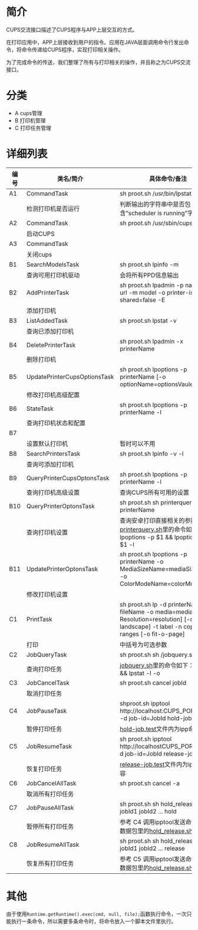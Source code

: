 # 简介

CUPS交流接口描述了CUPS程序与APP上层交互的方式。

在打印应用中，APP上层接收到用户的指令。应用在JAVA层面调用命令行发出命令，将命令传递给CUPS程序，实现打印相关操作。

为了完成命令的传送，我们整理了所有与打印相关的操作，并且称之为CUPS交流接口。

# 分类

* A cups管理
* B 打印机管理
* C 打印任务管理

# 详细列表

| 编号 | 类名/简介 | 具体命令/备注 |
|---|---|---|
|A1| CommandTask|sh proot.sh /usr/bin/lpstat -r|
||检测打印机是否运行|判断输出的字符串中是否包含“scheduler is running”字段
|A2| CommandTask|sh proot.sh /usr/sbin/cupsd -f|
||启动CUPS||
|A3| CommandTask|
||关闭cups|
|B1| SearchModelsTask|sh proot.sh lpinfo -m|
||查询可用打印机驱动|会将所有PPD信息输出
|B2| AddPrinterTask|sh proot.sh lpadmin -p name -v url -m model -o printer-is-shared=false -E|
||添加打印机|
|B3| ListAddedTask|sh proot.sh lpstat -v|
||查询已添加打印机|
|B4| DeletePrinterTask|sh proot.sh lpadmin -x printerName|
||删除打印机|
|B5| UpdatePrinterCupsOptionsTask|sh proot.sh lpoptions -p printerName [-o optionName=optionsVaule]...|
||修改打印机高级配置|
|B6| StateTask|sh proot.sh lpoptions -p printerName -l
||查询打印机状态和配置|
|B7| |
||设置默认打印机|暂时可以不用
|B8| SearchPrintersTask|sh proot.sh lpinfo -v -l|
||查询可添加打印机|
|B9| QueryPrinterCupsOptonsTask|sh proot.sh lpoptions -p printerName -l|
||查询打印机高级设置|查询CUPS所有可用的设置
|B10|QueryPrinterOptonsTask|sh proot.sh sh printerquery.sh printerName
||查询打印机设置|查询安卓打印直接相关的参数，[printerquery.sh](https://github.com/openthos/printer-analysis/blob/dev/shell/printerquery.sh)里的命令如下：lpoptions -p $1 && lpoptions -p $1 -l
|B11|UpdatePrinterOptonsTask|sh proot.sh lpoptions -p printerName -o MediaSizeName=mediaSizeValue -o ColorModeName=colorModeValue
||修改打印机设置|
|C1|PrintTask|sh proot.sh lp -d printerName fileName -o media=mediaSize [-o Resolution=resolution] [-o landscape] -t label -n copies -P ranges [-o fit-o-page]|
||打印|中括号为可选参数
|C2|JobQueryTask|sh proot.sh sh /jobquery.sh |
||查询打印任务| [jobquery.sh](https://github.com/openthos/printer-analysis/blob/dev/shell/jobquery.sh)里的命令如下：lpq -a && lpstat -l -o
|C3|JobCancelTask|sh proot.sh cancel jobId
||取消打印任务|
|C4|JobPauseTask|shproot.sh ipptool http://localhost:CUPS_PORT/jobs -d job-id=JobId hold-job.test
||暂停打印任务|[hold-job.test](https://github.com/openthos/printer-analysis/blob/dev/shell/hold-job.test)文件内为ipp命令内容
|C5|JobResumeTask|sh proot.sh ipptool http://localhostCUPS_PORT/jobs -d job-id=JobId release-job.test
||恢复打印任务|[release-job.test](https://github.com/openthos/printer-analysis/blob/dev/shell/release-job.test)文件内为ipp命令内容
|C6|JobCancelAllTask|sh proot.sh cancel -a
||取消所有打印任务
|C7|JobPauseAllTask|sh proot.sh sh hold_release.sh jobId1 jobId2 ... hold
||暂停所有打印任务|参考 C4 调用ipptool发送命令，详见数据包里的[hold_release.sh](https://github.com/openthos/printer-analysis/blob/dev/shell/hold_release.sh)
|C8|JobResumeAllTask|sh proot.sh sh hold_release.sh jobId1 jobId2 ... release
||恢复所有打印任务|参考 C5 调用ipptool发送命令，详见数据包里的[hold_release.sh](https://github.com/openthos/printer-analysis/blob/dev/shell/hold_release.sh)

# 其他

由于使用`Runtime.getRuntime().exec(cmd, null, file);`函数执行命令，一次只能执行一条命令，所以需要多条命令时，将命令放入一个脚本文件里执行。
